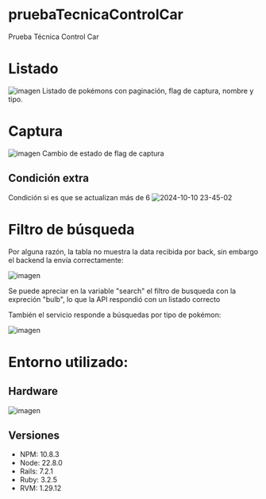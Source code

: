 # pruebaTecnicaControlCar
Prueba Técnica Control Car

# Listado
![imagen](https://github.com/user-attachments/assets/c5dce2cb-59aa-44f9-816e-76603cb96787)
Listado de pokémons con paginación, flag de captura, nombre y tipo.


# Captura
![imagen](https://github.com/user-attachments/assets/09747b58-2c6e-4445-99c0-e1d63b9d76e8)
Cambio de estado de flag de captura

## Condición extra
Condición si es que se actualizan más de 6
![2024-10-10 23-45-02](https://github.com/user-attachments/assets/4356a804-3e04-4e66-9062-341f8d6ad869)

# Filtro de búsqueda
Por alguna razón, la tabla no muestra la data recibida por back, sin embargo el backend la envía correctamente:

![imagen](https://github.com/user-attachments/assets/d4217ecc-c600-4a0a-8423-91250d9251ac)

Se puede apreciar en la variable "search" el filtro de busqueda con la expreción "bulb", lo que la API respondió con un listado correcto

También el servicio responde a búsquedas por tipo de pokémon:

![imagen](https://github.com/user-attachments/assets/8446c606-7c5b-4bfb-9e72-61c0d35545bd)

# Entorno utilizado:

## Hardware
![imagen](https://github.com/user-attachments/assets/d4b387e8-8048-4f1b-9358-171cda58d31a)

## Versiones

- NPM: 10.8.3
- Node: 22.8.0
- Rails: 7.2.1
- Ruby: 3.2.5
- RVM: 1.29.12
